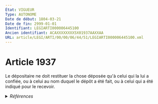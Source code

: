 ```yaml
---
État: VIGUEUR
Type: AUTONOME
Date de début: 1804-03-21
Date de fin: 2999-01-01
Identifiant: LEGIARTI000006445100
Ancien identifiant: ACAXXXXXXXX5X01937AAXXAA
URL: article/LEGI/ARTI/00/00/06/44/51/LEGIARTI000006445100.xml
---
```


<h1>Article 1937</h1>

Le dépositaire ne doit restituer la chose déposée qu'à celui qui la lui a
confiée, ou à celui au nom duquel le dépôt a été fait, ou à celui qui a été
indiqué pour le recevoir.


<details>
  <summary><em>Références</em></summary>

  <h2>Références faites par l'article</h2>
  
  <ul>
    <li>
      CODIFICATION source Loi 1804-03-14
    </li>
    <li>
      CREATION source Loi 1804-03-14 promulguée le 24 mars 1804
    </li>
  </ul>
</details>
